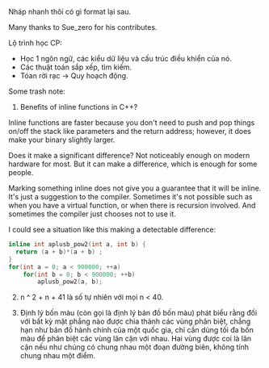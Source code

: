 Nháp nhanh thôi có gì format lại sau.

Many thanks to Sue_zero for his contributes.

Lộ trình học CP:
- Học 1 ngôn ngữ, các kiểu dữ liệu và cấu trúc điều khiển của nó.
- Các thuật toán sắp xếp, tìm kiếm.
- Tóan rời rạc -> Quy hoạch động.

Some trash note:
1. Benefits of inline functions in C++?

Inline functions are faster because you don't need to push and pop things on/off the stack like parameters and the return address; however, it does make your binary slightly larger.

Does it make a significant difference? Not noticeably enough on modern hardware for most. But it can make a difference, which is enough for some people.

Marking something inline does not give you a guarantee that it will be inline. It's just a suggestion to the compiler. Sometimes it's not possible such as when you have a virtual function, or when there is recursion involved. And sometimes the compiler just chooses not to use it.

I could see a situation like this making a detectable difference:

```cpp
inline int aplusb_pow2(int a, int b) {
  return (a + b)*(a + b) ;
}
for(int a = 0; a < 900000; ++a)
    for(int b = 0; b < 900000; ++b)
        aplusb_pow2(a, b);
```

2. n ^ 2 + n + 41 là số tự nhiên với mọi n < 40.

3. Định lý bốn màu (còn gọi là định lý bản đồ bốn màu) phát biểu rằng đối với bất kỳ mặt phẳng nào được chia thành các vùng phân biệt, chẳng hạn như bản đồ hành chính của một quốc gia, chỉ cần dùng tối đa bốn màu để phân biệt các vùng lân cận với nhau. Hai vùng được coi là lân cận nếu như chúng có chung nhau một đoạn đường biên, không tính chung nhau một điểm. 
